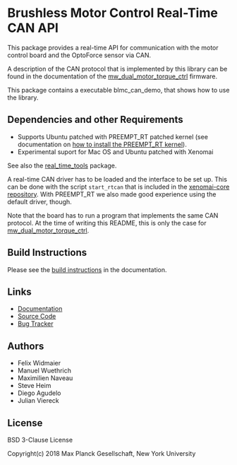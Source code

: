 Brushless Motor Control Real-Time CAN API
=========================================

This package provides a real-time API for communication with the motor control
board and the OptoForce sensor via CAN.

A description of the CAN protocol that is implemented by this library can be
found in the documentation of the
[mw_dual_motor_torque_ctrl](https://github.com/open-dynamic-robot-initiative/mw_dual_motor_torque_ctrl)
firmware.

This package contains a executable blmc_can_demo, that shows how to use the
library.


Dependencies and other Requirements
-----------------------------------

- Supports Ubuntu patched with PREEMPT_RT patched kernel (see documentation on
  [how to install the PREEMPT_RT
  kernel](http://people.tuebingen.mpg.de/mpi-is-software/robotfingers/docs/robot_interfaces/doc/real_time.html)).
- Experimental suport for Mac OS and Ubuntu patched with Xenomai

See also the [real_time_tools](https://github.com/machines-in-motion/real_time_tools) package.

A real-time CAN driver has to be loaded and the interface to be set up.  This
can be done with the script `start_rtcan` that is included in the [xenomai-core
repository](https://git-amd.tuebingen.mpg.de/amd-clmc/xenomai-core).
With PREEMPT_RT we also made good experience using the default driver, though.

Note that the board has to run a program that implements the same CAN protocol.
At the time of writing this README, this is only the case for
[mw_dual_motor_torque_ctrl](https://github.com/open-dynamic-robot-initiative/mw_dual_motor_torque_ctrl).


Build Instructions
------------------

Please see the [build instructions](doc/install.rst) in the documentation.


Links
-----

- [Documentation](http://people.tuebingen.mpg.de/mpi-is-software/robotfingers/docs/blmc_drivers/index.html)
- [Source Code](https://github.com/open-dynamic-robot-initiative/blmc_drivers)
- [Bug Tracker](https://github.com/open-dynamic-robot-initiative/blmc_drivers/issues)



Authors
-------

- Felix Widmaier
- Manuel Wuethrich
- Maximilien Naveau
- Steve Heim
- Diego Agudelo
- Julian Viereck


License
-------

BSD 3-Clause License

Copyright(c) 2018 Max Planck Gesellschaft, New York University
